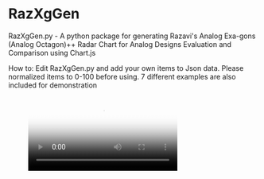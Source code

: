 # RazXgGen

RazXgGen.py - A python package for generating Razavi's Analog Exa-gons (Analog Octagon)++ 
Radar Chart for Analog Designs Evaluation and Comparison using Chart.js

How to:
Edit RazXgGen.py and add your own items to Json data.
Please normalized items to 0-100 before using.
7 different examples are also included for demonstration

<!-- blank line -->
<figure class="video_container" width="500" height="300">
  <video controls="true" allowfullscreen="false" poster="video/octagon.png" >
    <source src="video/output.mp4" type="video/mp4">
  </video>
</figure>
<!-- blank line -->

